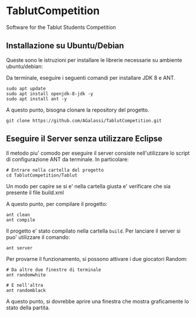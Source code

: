 # TablutCompetition
Software for the Tablut Students Competition

## Installazione su Ubuntu/Debian 

Queste sono le istruzioni per installare le librerie necessarie su ambiente
ubuntu/debian:

Da terminale, eseguire i seguenti comandi per installare JDK 8 e ANT.

```
sudo apt update
sudo apt install openjdk-8-jdk -y
sudo apt install ant -y
```

A questo punto, bisogna clonare la repository del progetto.

```
git clone https://github.com/AGalassi/TablutCompetition.git
```

## Eseguire il Server senza utilizzare Eclipse

Il metodo piu' comodo per eseguire il server consiste nell'utilizzare lo
script di configurazione ANT da terminale. In particolare:

```
# Entrare nella cartella del progetto
cd TablutCompetition/Tablut
```

Un modo per capire se si e' nella cartella giusta e' verificare che sia presente il file build.xml

A questo punto, per compilare il progetto:

```
ant clean
ant compile
```

Il progetto e' stato compilato nella cartella `build`. Per lanciare il server
si puo' utilizzare il comando:

```
ant server
```

Per provarne il funzionamento, si possono attivare i due giocatori Random:

```
# Da altre due finestre di terminale
ant randomwhite

# E nell'altra
ant randomblack
```

A questo punto, si dovrebbe aprire una finestra che mostra graficamente lo
stato della partita.

